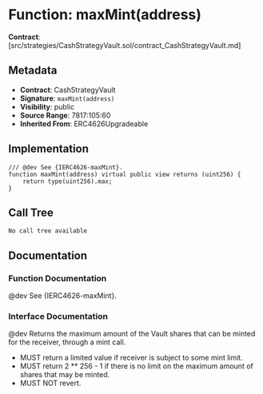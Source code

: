 # Function: maxMint(address)

**Contract**: [src/strategies/CashStrategyVault.sol/contract_CashStrategyVault.md]

## Metadata

- **Contract**: CashStrategyVault
- **Signature**: `maxMint(address)`
- **Visibility**: public
- **Source Range**: 7817:105:60
- **Inherited From**: ERC4626Upgradeable

## Implementation

```solidity
/// @dev See {IERC4626-maxMint}. 
function maxMint(address) virtual public view returns (uint256) {
    return type(uint256).max;
}
```

## Call Tree

```
No call tree available
```

## Documentation

### Function Documentation

@dev See {IERC4626-maxMint}. 

### Interface Documentation

 @dev Returns the maximum amount of the Vault shares that can be minted for the receiver, through a mint call.
 - MUST return a limited value if receiver is subject to some mint limit.
 - MUST return 2 ** 256 - 1 if there is no limit on the maximum amount of shares that may be minted.
 - MUST NOT revert.

